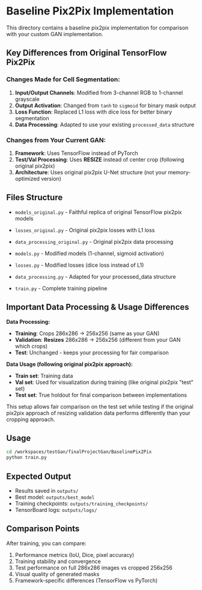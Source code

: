 # Baseline Pix2Pix Implementation

This directory contains a baseline pix2pix implementation for comparison with your custom GAN implementation.

## Key Differences from Original TensorFlow Pix2Pix

### Changes Made for Cell Segmentation:
1. **Input/Output Channels**: Modified from 3-channel RGB to 1-channel grayscale
2. **Output Activation**: Changed from `tanh` to `sigmoid` for binary mask output
3. **Loss Function**: Replaced L1 loss with dice loss for better binary segmentation
4. **Data Processing**: Adapted to use your existing `processed_data` structure

### Changes from Your Current GAN:
1. **Framework**: Uses TensorFlow instead of PyTorch  
2. **Test/Val Processing**: Uses **RESIZE** instead of center crop (following original pix2pix)
3. **Architecture**: Uses original pix2pix U-Net structure (not your memory-optimized version)

## Files Structure

- `models_original.py` - Faithful replica of original TensorFlow pix2pix models
- `losses_original.py` - Original pix2pix losses with L1 loss
- `data_processing_original.py` - Original pix2pix data processing

- `models.py` - Modified models (1-channel, sigmoid activation)
- `losses.py` - Modified losses (dice loss instead of L1)
- `data_processing.py` - Adapted for your processed_data structure
- `train.py` - Complete training pipeline

## Important Data Processing & Usage Differences

**Data Processing:**
- **Training**: Crops 286x286 → 256x256 (same as your GAN)
- **Validation**: **Resizes** 286x286 → 256x256 (different from your GAN which crops)
- **Test**: Unchanged - keeps your processing for fair comparison

**Data Usage (following original pix2pix approach):**
- **Train set**: Training data
- **Val set**: Used for visualization during training (like original pix2pix "test" set)
- **Test set**: True holdout for final comparison between implementations

This setup allows fair comparison on the test set while testing if the original pix2pix approach of resizing validation data performs differently than your cropping approach.

## Usage

```bash
cd /workspaces/testGan/finalProjectGan/BaselinePix2Pix
python train.py
```

## Expected Output

- Results saved in `outputs/`
- Best model: `outputs/best_model`
- Training checkpoints: `outputs/training_checkpoints/`
- TensorBoard logs: `outputs/logs/`

## Comparison Points

After training, you can compare:
1. Performance metrics (IoU, Dice, pixel accuracy)
2. Training stability and convergence
3. Test performance on full 286x286 images vs cropped 256x256
4. Visual quality of generated masks
5. Framework-specific differences (TensorFlow vs PyTorch)